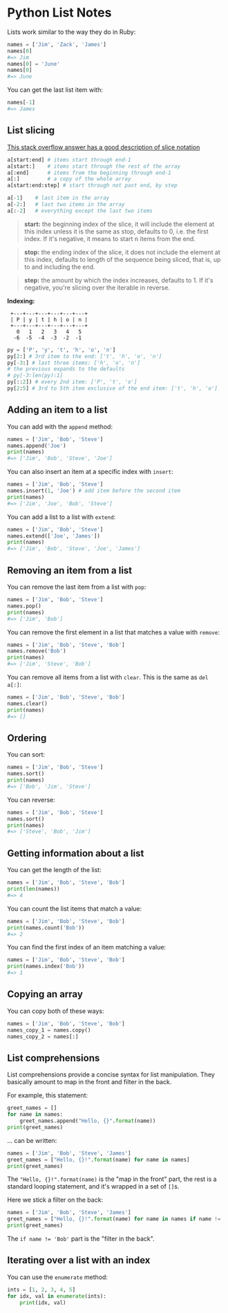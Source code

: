 # Python List Notes

Lists work similar to the way they do in Ruby:

```python
names = ['Jim', 'Zack', 'James']
names[0]
#=> Jim
names[0] = 'June'
names[0]
#=> June
```

You can get the last list item with:

```python
names[-1]
#=> James
```

## List slicing

[This stack overflow answer has a good description of slice notation](http://stackoverflow.com/questions/509211/explain-pythons-slice-notation)

```python
a[start:end] # items start through end-1
a[start:]    # items start through the rest of the array
a[:end]      # items from the beginning through end-1
a[:]         # a copy of the whole array
a[start:end:step] # start through not past end, by step

a[-1]    # last item in the array
a[-2:]   # last two items in the array
a[:-2]   # everything except the last two items
```

> **start:** the beginning index of the slice, it will include the element at this index unless it is the same as stop, defaults to 0, i.e. the first index. If it's negative, it means to start n items from the end.

> **stop:** the ending index of the slice, it does not include the element at this index, defaults to length of the sequence being sliced, that is, up to and including the end.

> **step:** the amount by which the index increases, defaults to 1. If it's negative, you're slicing over the iterable in reverse.

**Indexing:**

```text
 +---+---+---+---+---+---+
 | P | y | t | h | o | n |
 +---+---+---+---+---+---+
   0   1   2   3   4   5 
  -6  -5  -4  -3  -2  -1
```

```python
py = ['P', 'y', 't', 'h', 'o', 'n']
py[2:] # 3rd item to the end: ['t', 'h', 'o', 'n']
py[-3:] # last three items: ['h', 'o', 'n']
# the previous expands to the defaults
# py[-3:len(py):1]
py[::2]) # every 2nd item: ['P', 't', 'o']
py[2:5] # 3rd to 5th item exclusive of the end item: ['t', 'h', 'o']
```

## Adding an item to a list

You can add with the `append` method:

```python
names = ['Jim', 'Bob', 'Steve']
names.append('Joe')
print(names)
#=> ['Jim', 'Bob', 'Steve', 'Joe']
```

You can also insert an item at a specific index with `insert`:

```python
names = ['Jim', 'Bob', 'Steve']
names.insert(1, 'Joe') # add item before the second item
print(names)
#=> ['Jim', 'Joe', 'Bob', 'Steve']
```

You can add a list to a list with `extend`:

```python
names = ['Jim', 'Bob', 'Steve']
names.extend(['Joe', 'James'])
print(names)
#=> ['Jim', 'Bob', 'Steve', 'Joe', 'James']
```

## Removing an item from a list

You can remove the last item from a list with `pop`:

```python
names = ['Jim', 'Bob', 'Steve']
names.pop()
print(names)
#=> ['Jim', 'Bob']
```

You can remove the first element in a list that matches a value with `remove`:

```python
names = ['Jim', 'Bob', 'Steve', 'Bob']
names.remove('Bob')
print(names)
#=> ['Jim', 'Steve', 'Bob']
```

You can remove all items from a list with `clear`. This is the same as `del a[:]`:

```python
names = ['Jim', 'Bob', 'Steve', 'Bob']
names.clear()
print(names)
#=> []
```

## Ordering

You can sort:

```python
names = ['Jim', 'Bob', 'Steve']
names.sort()
print(names)
#=> ['Bob', 'Jim', 'Steve']
```

You can reverse:

```python
names = ['Jim', 'Bob', 'Steve']
names.sort()
print(names)
#=> ['Steve', 'Bob', 'Jim']
```

## Getting information about a list

You can get the length of the list:

```python
names = ['Jim', 'Bob', 'Steve', 'Bob']
print(len(names))
#=> 4
```

You can count the list items that match a value:

```python
names = ['Jim', 'Bob', 'Steve', 'Bob']
print(names.count('Bob'))
#=> 2
```

You can find the first index of an item matching a value:

```python
names = ['Jim', 'Bob', 'Steve', 'Bob']
print(names.index('Bob'))
#=> 1
```

## Copying an array

You can copy both of these ways:

```python
names = ['Jim', 'Bob', 'Steve', 'Bob']
names_copy_1 = names.copy()
names_copy_2 = names[:]
```

## List comprehensions

List comprehensions provide a concise syntax for list manipulation.  They basically amount to map in the front and filter in the back.

For example, this statement:

```python
greet_names = []
for name in names:
    greet_names.append("Hello, {}".format(name))  
print(greet_names)
```

... can be written:

```python
names = ['Jim', 'Bob', 'Steve', 'James']
greet_names = ["Hello, {}!".format(name) for name in names]
print(greet_names)
```

The `"Hello, {}!".format(name)` is the "map in the front" part, the rest is a standard looping statement, and it's wrapped in a set of `[]`s.


Here we stick a filter on the back:

```python
names = ['Jim', 'Bob', 'Steve', 'James']
greet_names = ["Hello, {}!".format(name) for name in names if name != 'Bob']
print(greet_names)
```

The `if name != 'Bob'` part is the "filter in the back".

## Iterating over a list with an index

You can use the `enumerate` method:

```python
ints = [1, 2, 3, 4, 5]
for idx, val in enumerate(ints):
    print(idx, val)
```
